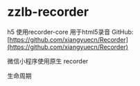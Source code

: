 # zzlb-recorder

h5 使用recorder-core 用于html5录音  GitHub: [https://github.com/xiangyuecn/Recorder](https://github.com/xiangyuecn/Recorder)

微信小程序使用原生 recorder

生命周期


  